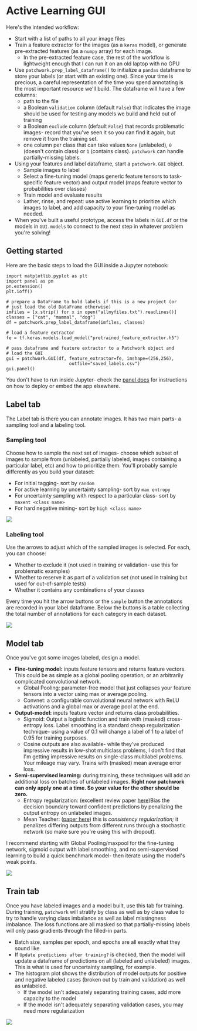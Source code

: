 # Active Learning GUI

Here's the intended workflow:

* Start with a list of paths to all your image files
* Train a feature extractor for the images (as a `keras` model), or generate pre-extracted features (as a `numpy` array) for each image.
  * In the pre-extracted feature case, the rest of the workflow is lightweight enough that I can run it on an old laptop with no GPU
* Use `patchwork.prep_label_dataframe()` to initialize a `pandas` dataframe to store your labels (or start with an existing one). Since your time is precious, a careful representation of the time you spend annotating is the most important resource we'll build. The dataframe will have a few columns:
  * path to the file
  * a Boolean `validation` column (default `False`) that indicates the image should be used for testing any models we build and held out of training
  * a Boolean `exclude` column (default `False`) that records problematic images- record that you've seen it so you can find it again, but remove it from the training set.
  * one column per class that can take values `None` (unlabeled), `0` (doesn't contain class) or `1` (contains class). `patchwork` can handle partially-missing labels.
* Using your features and label dataframe, start a `patchwork.GUI` object.
  * Sample images to label
  * Select a fine-tuning model (maps generic feature tensors to task-specific feature vector) and output model (maps feature vector to probabilities over classes)
  * Train model and evaluate results
  * Lather, rinse, and repeat: use active learning to prioritize which images to label, and add capacity to your fine-tuning model as needed.
* When you've built a useful prototype, access the labels in `GUI.df` or the models in `GUI.models` to connect to the next step in whatever problem you're solving!

                                        
## Getting started

Here are the basic steps to load the GUI inside a Jupyter notebook:

```{python}
import matplotlib.pyplot as plt
import panel as pn
pn.extension()
plt.ioff()

# prepare a DataFrame to hold labels if this is a new project (or
# just load the old DataFrame otherwise)
imfiles = [x.strip() for x in open("allmyfiles.txt").readlines()]                                     
classes = ["cat", "mammal", "dog"]
df = patchwork.prep_label_dataframe(imfiles, classes)

# load a feature extractor
fe = tf.keras.models.load_model("pretrained_feature_extractor.h5")

# pass dataframe and feature extractor to a Patchwork object and
# load the GUI
gui = patchwork.GUI(df, feature_extractor=fe, imshape=(256,256), 
                        outfile="saved_labels.csv")
gui.panel()
```

You don't have to run inside Jupyter- check the [panel docs](https://panel.holoviz.org/user_guide/Deploy_and_Export.html) for instructions on how to deploy or embed the app elsewhere.

## Label tab

The Label tab is there you can annotate images. It has two main parts- a sampling tool and a labeling tool.

### Sampling tool

Choose how to sample the next set of images- choose which subset of images to sample from (unlabeled, partially labeled, images containing a particular label, etc) and how to prioritize them. You'll probably sample differently as you build your dataset:

* For initial tagging- sort by `random`
* For active learning by uncertainty sampling- sort by `max entropy`
* For uncertainty sampling with respect to a particular class- sort by `maxent <class name>`
* For hard negative mining- sort by `high <class name>`

![](gui_label_sample.png)

### Labeling tool

Use the arrows to adjust which of the sampled images is selected. For each, you can choose:

* Whether to exclude it (not used in training or validation- use this for problematic examples)
* Whether to reserve it as part of a validation set (not used in training but used for out-of-sample tests)
* Whether it contains any combinations of your classes

Every time you hit the arrow buttons or the `sample` button the annotations are recorded in your label dataframe. Below the buttons is a table collecting the total number of annotations for each category in each dataset.

![](gui_label_classes.png)

## Model tab

Once you've got some images labeled, design a model.

* **Fine-tuning model:** inputs feature tensors and returns feature vectors. This could be as simple as a global pooling operation, or an arbitrarily complicated convolutional network.
  * Global Pooling: parameter-free model that just collapses your feature tensors into a vector using max or average pooling.
  * Convnet: a configurable convolutional neural network with ReLU activations and a global max or average pool at the end.
* **Output-model:**  inputs feature vector and returns class probabilities.
  * Sigmoid: Output a logistic function and train with (masked) cross-entropy loss. Label smoothing is a standard cheap regularization technique- using a value of 0.1 will change a label of 1 to a label of 0.95 for training purposes.
  * Cosine outputs are also available- while they've produced impressive results in low-shot multiclass problems, I don't find that I'm getting impressive results on single-class multilabel problems. Your mileage may vary. Trains with (masked) mean average error loss.
* **Semi-supervised learning:** during training, these techniques will add an additional loss on batches of unlabeled images. **Right now patchwork can only apply one at a time. So your value for the other should be zero.**
  * Entropy regularization: (excellent review paper [here](http://papers.nips.cc/paper/7585-realistic-evaluation-of-de))Bias the decision boundary toward confident predictions by penalizing the output entropy on unlabeled images. 
  * Mean Teacher: ([paper here](https://arxiv.org/abs/1703.01780)) this is *consistency regularization;* it penalizes differing outputs from different runs through a stochastic network (so make sure you're using this with dropout).

I recommend starting with Global Pooling/maxpool for the fine-tuning network, sigmoid output with label smoothing, and no semi-supervised learning to build a quick benchmark model- then iterate using the model's weak points.

![](gui_model.png)

## Train tab

Once you have labeled images and a model built, use this tab for training. During training, `patchwork` will stratify by class as well as by class value to try to handle varying class imbalance as well as label missingness imbalance. The loss functions are all masked so that partially-missing labels will only pass gradients through the filled-in parts.

* Batch size, samples per epoch, and epochs are all exactly what they sound like
* If `Update predictions after training?` is checked, then the model will update a dataframe of predictions on all (labeled and unlabeled) images. This is what is used for uncertainty sampling, for example.
* The histogram plot shows the distribution of model outputs for positive and negative labeled cases (broken out by train and validation) as well as unlabeled.
  * If the model isn't adequately separating training cases, add more capacity to the model
  * If the model isn't adequately separating validation cases, you may need more regularization

![](gui_train.png)
